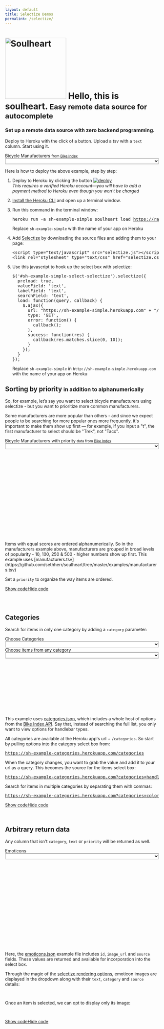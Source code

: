 ```yaml
---
layout: default
title: Selectize Demos
permalink: /selectize/
---
```



<script type="text/javascript" src="{{ "/javascripts/soulheart_selectize.js" | prepend: site.baseurl }}"></script>

<div class="page-header"><h1><img src="https://raw.githubusercontent.com/sethherr/soulheart/master/examples/logo.png" alt="Soulheart" width="200" />
Hello, this is soulheart.
<small>Easy remote data source for autocomplete</small>
</h1></div>

<!-- <div class="tab-content" id="selectize"> -->
<h3>Set up a remote data source with zero backend programming. <br></h3>

Deploy to Heroku with the click of a button. Upload a tsv with a `text` column. Start using it.

<div class="panel panel-default" id="sh-example-simple-select-panel"><div class="panel-body"><div class="form-group">
<label>Bicycle Manufacturers <small>from <a href="https://bikeindex.org/manufacturers">Bike Index</a></small></label>
<select class="form-control" id="sh-example-simple-select" style="width: 100%;"></select>
</div></div>
</div>


<p>Here is how to deploy the above example, step by step:</p>

<ol class="step-by-step-basic">
<li>
<p>Deploy to Heroku by clicking the button <a href="https://dashboard.heroku.com/new?template=https%3A%2F%2Fgithub.com%2Fsethherr%2Fsoulheart"><img src="https://www.herokucdn.com/deploy/button.png" alt="deploy"/></a>
<br><em>This requires a verified Heroku account&mdash;you will have to add a payment method to Heroku even though you won't be charged</em>
</p>
</li>

<li>
<a href="https://devcenter.heroku.com/articles/heroku-command">Install the Heroku CLI</a> and open up a terminal window.
</li>

<li><p>Run this command in the terminal window:</p>
<pre class="with-highlight lang-sh">heroku run -a sh-example-simple soulheart load <a href="https://raw.githubusercontent.com/sethherr/soulheart/master/examples/manufacturers_simple.tsv">https://raw.githubusercontent.com/sethherr/soulheart/master/examples/manufacturers_simple.tsv</a></pre>
<div class="highlight code-highlight">Replace <code>sh-example-simple</code> with the name of your app on Heroku</div>
</li>

<li>
<p>Add <a href="https://brianreavis.github.io/selectize.js/">Selectize</a> by downloading the source files and adding them to your page:</p>
<pre>
&lt;script type="text/javascript" src="selectize.js"&gt;&lt;/script&gt;
&lt;link rel="stylesheet" type="text/css" href="selectize.css" /&gt;
</pre>
</li>

<li>
<p>Use this javascript to hook up the select box with selectize:</p>
<pre class="with-highlight">
$('#sh-example-simple-select-selectize').selectize({
  preload: true,
  valueField: 'text',
  labelField: 'text',
  searchField: 'text',
  load: function(query, callback) {
    $.ajax({
      url: "https://sh-example-simple.herokuapp.com" + "/?q=" + encodeURIComponent(query),
      type: 'GET',
      error: function() {
        callback();
      },
      success: function(res) {
        callback(res.matches.slice(0, 10));
      }
    });
  }
});
</pre>
<div class="highlight code-highlight">Replace <code>sh-example-simple</code> in <code>http://sh-example-simple.herokuapp.com</code> with the name of your app on Heroku</div>
</li>
</ol>


<div class="page-header">
<h2>Sorting by priority <small>in addition to alphanumerically</small></h2>
</div>

So, for example, let’s say you want to select bicycle manufacturers using selectize - but you want to prioritize more common manufacturers.

Some manufacturers are more popular than others - and since we expect people to be searching for more popular ones more frequently, it's important to make them show up first &mdash; for example, if you input a "t", the first manufacturer to select should be "Trek", not "Tacx".



<div class="row padded-row">
<div class="col-md-6">
<div class="panel panel-default" id="sh-example-priority-select-panel" style="height: 12.1em"><div class="panel-body"><div class="form-group">
<label>Bicycle Manufacturers with priority <small>data from <a href="https://bikeindex.org/manufacturers">Bike Index</a></small></label>
<select class="form-control" id="sh-example-priority-select" style="width: 100%;"></select>
</div></div></div></div>
<div class="col-md-6"><pre id="priority-data" class="example-data-block with-highlight" style="height: 10em;"></pre>
<div class="highlight code-highlight" id="priority-data-url"></div></div>
</div>


<div class="special-pad"></div>
Items with equal scores are ordered alphanumerically. So in the manufacturers example above, manufacturers are grouped in broad levels of popularity - 10, 100, 250 & 500 - higher numbers show up first. This example uses [manufacturers.tsv](https://github.com/sethherr/soulheart/tree/master/examples/manufacturers.tsv)

Set a `priority` to organize the way items are ordered.

<a class="btn btn-primary code-toggle" role="button" data-toggle="collapse" href="#sh-example-priority-code" aria-expanded="false" aria-controls="collapseExample"><span class="hiding-code">Show code</span><span class="showing-code">Hide code</span></a>

<div class="code-block collapse" id="sh-example-priority-code"><pre>

</pre></div>

<div class="page-header">
<h2 id="using-categories">Categories</h2>
</div>

Search for items in only one category by adding a `category` parameter:

<div class="row padded-row"><div class="col-md-6">
<div class="panel panel-default" id="sh-example-categories-select-panel"><div class="panel-body">
<div class="form-group">
<label>Choose Categories</label>
<select class="form-control" id="sh-example-categories-select-category" style="width: 100%;"></select>
</div>
<div class="form-group">
<label id="sh-example-categories-select-label">Choose items from any category</label>
<select class="form-control" id="sh-example-categories-select-item" style="width: 100%;"></select>
</div></div></div></div>
<div class="col-md-6">
<div><pre id="categories-data" class="example-data-block with-highlight" style="height: 11.5em;"></pre>
<div class="highlight code-highlight" id="categories-data-url"></div></div>
</div></div>

This example uses <a href="https://raw.githubusercontent.com/sethherr/soulheart/master/examples/categories.json">categories.json</a>, which includes a whole host of options from the <a href="https://bikeindex.org/documentation/api_v2#!/selections/">Bike Index API</a>. Say that, instead of searching the full list, you only want to view options for handlebar types.

All categories are available at the Heroku app's url + `/categories`. So start by pulling options into the category select box from: 
<pre><a href="https://sh-example-categories.herokuapp.com/categories">https://sh-example-categories.herokuapp.com/categories</a></pre>

When the category changes, you want to grab the value and add it to your url as a query. This becomes the source for the items select box:

<pre>
<a href="https://sh-example-categories.herokuapp.com?categories=handlebar%20types">https://sh-example-categories.herokuapp.com?categories=handlebar%20types</a>
</pre>


Search for items in multiple categories by separating them with commas:
<pre>
<a href="https://sh-example-categories.herokuapp.com?categories=colors,component%20types">https://sh-example-categories.herokuapp.com?categories=colors,component%20types</a>
</pre>

<a class="btn btn-primary code-toggle" role="button" data-toggle="collapse" href="#sh-example-categories-code" aria-expanded="false" aria-controls="collapseExample"><span class="hiding-code">Show code</span><span class="showing-code">Hide code</span></a>

<div class="code-block collapse" id="sh-example-categories-code"><pre>

</pre>
</div>

<div class="page-header">
  <h2 id="using-data">Arbitrary return data</h2>
</div>

Any column that isn't `category`, `text` or `priority` will be returned as well.

<div class="row padded-row"><div class="col-md-6">
<div class="panel panel-default" id="sh-example-arbitrary-select-panel" style="height: 12.1em"><div class="panel-body"><div class="form-group">
<label>Emoticons</label>
<select  class="form-control" id="sh-example-arbitrary-select" style="width: 100%;"></select>
</div></div>
</div></div>
<div class="col-md-6">
<div><pre id="arbitrary-data" class="example-data-block with-highlight" style="height: 10em;"></pre>
<div class="highlight code-highlight" id="arbitrary-data-url"></div></div>
</div></div>

Here, the <a href="https://github.com/sethherr/soulheart/blob/master/examples/emoticons.json">emoticons.json</a> example file includes `id`, `image_url` and `source` fields. These values are returned and available for incorporation into the select box. 

Through the magic of the <a href="https://github.com/brianreavis/selectize.js/blob/master/docs/usage.md#rendering">selectize rendering options</a>, emoticon images are displayed in the dropdown along with their `text`, `category` and `source` details:
<pre>

</pre>

Once an item is selected, we can opt to display only its image:
<pre>

</pre>

<a class="btn btn-primary code-toggle" role="button" data-toggle="collapse" href="#sh-example-arbitrary-code" aria-expanded="false" aria-controls="collapseExample"><span class="hiding-code">Show code</span><span class="showing-code">Hide code</span></a>

<div class="code-block collapse" id="sh-example-arbitrary-code"><pre>

</pre>
</div>

